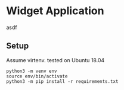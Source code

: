 # Widget Application

asdf

## Setup

Assume virtenv. tested on Ubuntu 18.04

```
python3 -m venv env
source env/bin/activate
python3 -m pip install -r requirements.txt
```
